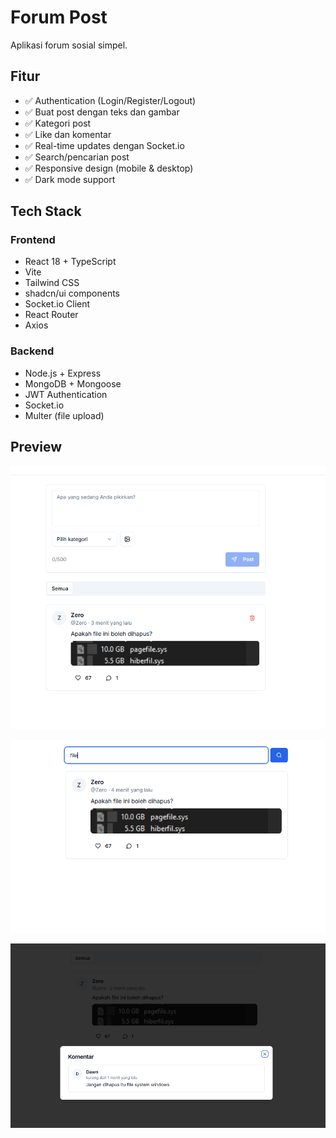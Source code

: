 # Forum Post

Aplikasi forum sosial simpel.

## Fitur

- ✅ Authentication (Login/Register/Logout)
- ✅ Buat post dengan teks dan gambar
- ✅ Kategori post
- ✅ Like dan komentar
- ✅ Real-time updates dengan Socket.io
- ✅ Search/pencarian post
- ✅ Responsive design (mobile & desktop)
- ✅ Dark mode support

## Tech Stack

### Frontend

- React 18 + TypeScript
- Vite
- Tailwind CSS
- shadcn/ui components
- Socket.io Client
- React Router
- Axios

### Backend

- Node.js + Express
- MongoDB + Mongoose
- JWT Authentication
- Socket.io
- Multer (file upload)

## Preview

![Post Menu](images/g1.png)

![Search Menu](images/g2.png)

![Comment](images/g3.png)
